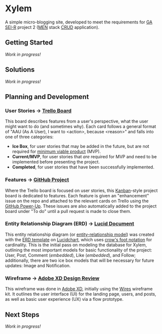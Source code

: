 # Xylem

A simple micro-blogging site, developed to meet the requirements for
[GA SEI-R][4] project 2 ([MEN][13] stack [CRUD][12] application).

## Getting Started

_Work in progress!_

<!-- TODO: Write out tutorial for deployed app. -->

<!-- TODO: Add screenshots with annotations to explain the UI. -->

<!-- TODO: Write out tutorial for local installation. -->

## Solutions

_Work in progress!_

<!-- TODO: Describe "technologies used" (Mongo, Node, HTML, CSS, &c.). -->

<!-- TODO: Write out "CONTRIBUTING" guide, covering styles and methods. -->

<!-- TODO: Write out explanation of repository structure. -->

## Planning and Development

### User Stories &rarr; [Trello Board][3]

This board describes features from a user's perspective, what the user might 
want to do (and sometimes why). Each card follows a general format of "AAU (As 
A User), I want to &lt;action&gt;, because &lt;reason&gt;" and falls into one 
of three categories:
 -  **Ice Box**, for user stories that may be added in the future, but are not 
    required for [minimum viable product][8] (MVP).
 -  **Current/MVP**, for user stories that _are_ required for MVP and need to
    be implemented before presenting the project.
 -  **Completed**, for user stories that have been successfully implemented.

### Features &rarr; [GitHub Project][14]

Where the Trello board is focused on user stories, this [Kanban][15]-style 
project board is dedicated to features. Each feature is given an "enhancement" 
issue on the repo and attached to the relevant cards on Trello using the 
[GitHub Power-Up][16]. These issues are also automatically added to the project 
board under "To do" until a pull request is made to close them.

### Entity Relationship Diagram (ERD) &rarr; [Lucid Document][1]

This entity relationship diagram (or [entity-relationship model][9]) was 
created with the [ERD template][5] on [Lucidchart][6], which uses [crow's foot 
notation][7] for cardinality. This is the initial pass on modeling the database 
for Xylem, outlining the most important models for basic functionality of the 
project: User, Post, Comment (_embedded_), Like (_embedded_), and Follow; 
additionally, there are two ice box models that will be necessary for future 
updates: Image and Notification.

### Wireframe &rarr; [Adobe XD Design Review][2]

This wireframe was done in [Adobe XD][11], initially using the [Wires][10] 
wireframe kit. It outlines the user interface (UI) for the landing page, users, 
and posts, as well as basic user experience (UX) via a flow prototype.

## Next Steps

_Work in progress!_

<!-- TODO: Write out planned updates. -->

<!-- TODO: Link to open issues for planned features. -->

[1]:  https://lucid.app/lucidchart/62a36a47-96ac-4762-8948-601caa338a2e/view
[2]:  https://xd.adobe.com/view/ab09d4da-ca19-40d8-8613-9f7ef9647524-fe5a
[3]:  https://trello.com/b/pjzGxOWG
[4]:  https://generalassemb.ly/education/software-engineering-immersive/seattle
[5]:  https://www.lucidchart.com/pages/templates/erd/lucidchart-erd-crows-foot
[6]:  https://lucid.app/
[7]:  https://vertabelo.com/blog/crow-s-foot-notation/
[8]:  https://en.wikipedia.org/wiki/Minimum_viable_product
[9]:  https://en.wikipedia.org/wiki/Entity%E2%80%93relationship_model
[10]: https://www.behance.net/gallery/55462459/Wires-wireframe-kits-for-Adobe-XD
[11]: https://www.adobe.com/products/xd.html
[12]: https://en.wikipedia.org/wiki/Create,_read,_update_and_delete
[13]: https://en.wikipedia.org/wiki/MEAN_(solution_stack)
[14]: https://github.com/users/una-ada/projects/3
[15]: https://en.wikipedia.org/wiki/Kanban_(development)
[16]: https://trello.com/power-ups/55a5d916446f517774210004/github
